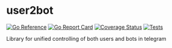 # user2bot
[![Go Reference](https://pkg.go.dev/badge/github.com/DomesticMoth/user2bot.svg)](https://pkg.go.dev/github.com/DomesticMoth/user2bot)
[![Go Report Card](https://goreportcard.com/badge/github.com/DomesticMoth/user2bot)](https://goreportcard.com/report/github.com/DomesticMoth/user2bot)
[![Coverage Status](https://coveralls.io/repos/github/DomesticMoth/user2bot/badge.svg?branch=master)](https://coveralls.io/github/DomesticMoth/user2bot?branch=master)
[![Tests](https://github.com/DomesticMoth/user2bot/actions/workflows/codecov.yml/badge.svg)](https://github.com/DomesticMoth/user2bot/actions/workflows/codecov.yml)

Library for unified controlling of both users and bots in telegram
